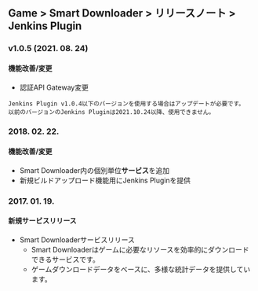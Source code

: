 ## Game > Smart Downloader > リリースノート > Jenkins Plugin

### v1.0.5 (2021. 08. 24)
#### 機能改善/変更
* 認証API Gateway変更
```
Jenkins Plugin v1.0.4以下のバージョンを使用する場合はアップデートが必要です。
以前のバージョンのJenkins Pluginは2021.10.24以降、使用できません。
```

### 2018. 02. 22.
#### 機能改善/変更
* Smart Downloader内の個別単位<b>サービス</b>を追加
* 新規ビルドアップロード機能用にJenkins Pluginを提供

### 2017. 01. 19.
#### 新規サービスリリース
* Smart Downloaderサービスリリース
    * Smart Downloaderはゲームに必要なリソースを効率的にダウンロードできるサービスです。
    * ゲームダウンロードデータをベースに、多様な統計データを提供しています。
